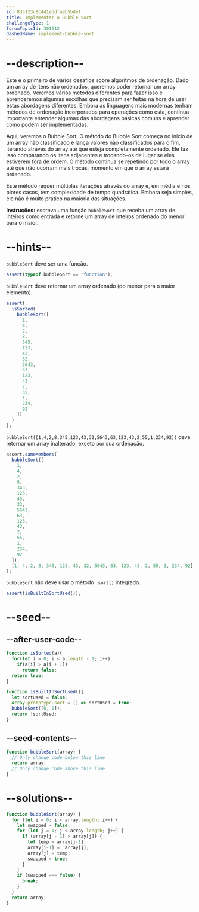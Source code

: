 ```yaml
---
id: 8d5123c8c441eddfaeb5bdef
title: Implementar o Bubble Sort
challengeType: 1
forumTopicId: 301612
dashedName: implement-bubble-sort
---
```


# --description--

Este é o primeiro de vários desafios sobre algoritmos de ordenação. Dado um array de itens não ordenados, queremos poder retornar um array ordenado. Veremos vários métodos diferentes para fazer isso e aprenderemos algumas escolhas que precisam ser feitas na hora de usar estas abordagens diferentes. Embora as linguagens mais modernas tenham métodos de ordenação incorporados para operações como esta, continua importante entender algumas das abordagens básicas comuns e aprender como podem ser implementadas.

Aqui, veremos o Bubble Sort. O método do Bubble Sort começa no início de um array não classificado e lança valores não classificados para o fim, iterando através do array até que esteja completamente ordenado. Ele faz isso comparando os itens adjacentes e trocando-os de lugar se eles estiverem fora de ordem. O método continua se repetindo por todo o array até que não ocorram mais trocas, momento em que o array estará ordenado.

Este método requer múltiplas iterações através do array e, em média e nos piores casos, tem complexidade de tempo quadrática. Embora seja simples, ele não é muito prático na maioria das situações.

**Instruções:** escreva uma função `bubbleSort` que receba um array de inteiros como entrada e retorne um array de inteiros ordenado do menor para o maior.

# --hints--

`bubbleSort` deve ser uma função.

```js
assert(typeof bubbleSort == 'function');
```

`bubbleSort` deve retornar um array ordenado (do menor para o maior elemento).

```js
assert(
  isSorted(
    bubbleSort([
      1,
      4,
      2,
      8,
      345,
      123,
      43,
      32,
      5643,
      63,
      123,
      43,
      2,
      55,
      1,
      234,
      92
    ])
  )
);
```

`bubbleSort([1,4,2,8,345,123,43,32,5643,63,123,43,2,55,1,234,92])` deve retornar um array inalterado, exceto por sua ordenação.

```js
assert.sameMembers(
  bubbleSort([
    1,
    4,
    2,
    8,
    345,
    123,
    43,
    32,
    5643,
    63,
    123,
    43,
    2,
    55,
    1,
    234,
    92
  ]),
  [1, 4, 2, 8, 345, 123, 43, 32, 5643, 63, 123, 43, 2, 55, 1, 234, 92]
);
```

`bubbleSort` não deve usar o método `.sort()` integrado.

```js
assert(isBuiltInSortUsed());
```

# --seed--

## --after-user-code--

```js
function isSorted(a){
  for(let i = 0; i < a.length - 1; i++)
    if(a[i] > a[i + 1])
      return false;
  return true;
}

function isBuiltInSortUsed(){
  let sortUsed = false;
  Array.prototype.sort = () => sortUsed = true;
  bubbleSort([0, 1]);
  return !sortUsed;
}
```

## --seed-contents--

```js
function bubbleSort(array) {
  // Only change code below this line
  return array;
  // Only change code above this line
}
```

# --solutions--

```js
function bubbleSort(array) {
  for (let i = 0; i < array.length; i++) {
    let swapped = false;
    for (let j = 1; j < array.length; j++) {
      if (array[j - 1] > array[j]) {
        let temp = array[j-1];
        array[j-1] =  array[j];
        array[j] = temp;
        swapped = true;
      }
    }
    if (swapped === false) {
      break;
    }
  }
  return array;
}
```
